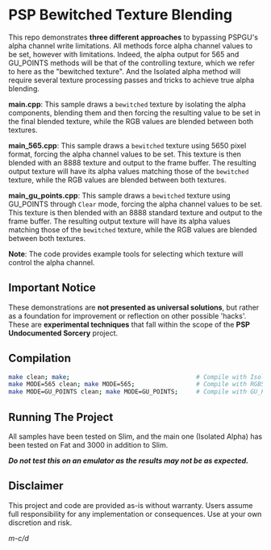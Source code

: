 # PSP Bewitched Texture Blending

This repo demonstrates **three different approaches** to bypassing PSPGU's alpha channel write limitations. All methods force alpha channel values to be set, however with limitations. Indeed, the alpha output for 565 and GU_POINTS methods will be that of the controlling texture, which we refer to here as the "bewitched texture". And the Isolated alpha method will require several texture processing passes and tricks to achieve true alpha blending.

**main.cpp**: This sample draws a `bewitched` texture by isolating the alpha components, blending them and then forcing the resulting value to be set in the final blended texture, while the RGB values are blended between both textures.

**main_565.cpp**: This sample draws a `bewitched` texture using 5650 pixel format, forcing the alpha channel values to be set. This texture is then blended with an 8888 texture and output to the frame buffer. The resulting output texture will have its alpha values matching those of the `bewitched` texture, while the RGB values are blended between both textures.

**main_gu_points.cpp**: This sample draws a `bewitched` texture using GU_POINTS through `Clear` mode, forcing the alpha channel values to be set. This texture is then blended with an 8888 standard texture and output to the frame buffer. The resulting output texture will have its alpha values matching those of the `bewitched` texture, while the RGB values are blended between both textures.

**Note**: The code provides example tools for selecting which texture will control the alpha channel.

## Important Notice

These demonstrations are **not presented as universal solutions**, but rather as a foundation for improvement or reflection on other possible 'hacks'. These are **experimental techniques** that fall within the scope of the **PSP Undocumented Sorcery** project.

## Compilation

```bash
make clean; make;                                   # Compile with Isolated Alpha method (default)
make MODE=565 clean; make MODE=565;                 # Compile with RGB565 method
make MODE=GU_POINTS clean; make MODE=GU_POINTS;     # Compile with GU_POINTS method
```

## Running The Project

All samples have been tested on Slim, and the main one (Isolated Alpha) has been tested on Fat and 3000 in addition to Slim.  
  
***Do not test this on an emulator as the results may not be as expected.***  

## Disclaimer

This project and code are provided as-is without warranty. Users assume full responsibility for any implementation or consequences. Use at your own discretion and risk.

*m-c/d*
